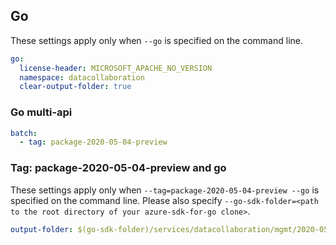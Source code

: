 ## Go

These settings apply only when `--go` is specified on the command line.

``` yaml $(go)
go:
  license-header: MICROSOFT_APACHE_NO_VERSION
  namespace: datacollaboration
  clear-output-folder: true
```

### Go multi-api

``` yaml $(go) && $(multiapi)
batch:
  - tag: package-2020-05-04-preview
```

### Tag: package-2020-05-04-preview and go

These settings apply only when `--tag=package-2020-05-04-preview --go` is specified on the command line.
Please also specify `--go-sdk-folder=<path to the root directory of your azure-sdk-for-go clone>`.

``` yaml $(tag) == 'package-2020-05-04-preview' && $(go)
output-folder: $(go-sdk-folder)/services/datacollaboration/mgmt/2020-05-04-preview/$(namespace)
```